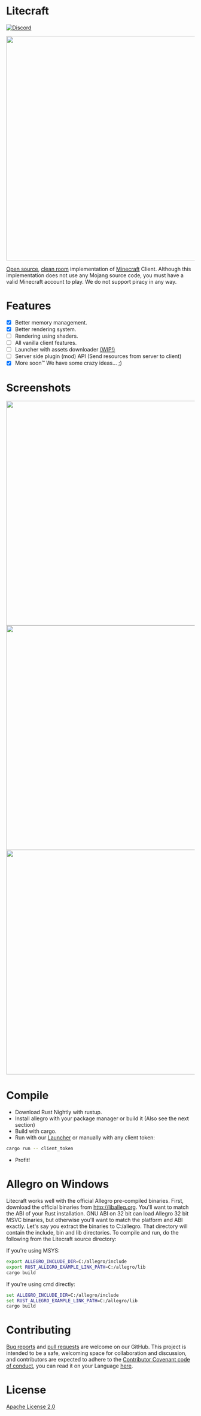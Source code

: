 # Litecraft
[![Discord](https://img.shields.io/discord/371055566480605184.svg)](https://discord.gg/qKjuDxx)

<img src="https://i.imgur.com/jVISi6u.png" width="600">

[Open source](https://en.wikipedia.org/wiki/Free_and_open-source_software), [clean room](https://en.wikipedia.org/wiki/Clean_room_design) implementation of [Minecraft](https://minecraft.net) Client. Although this implementation does not use any Mojang source code, you must have a valid Minecraft account to play. We do not support piracy in any way.

# Features
- [X] Better memory management.
- [X] Better rendering system.
- [ ] Rendering using shaders.
- [ ] All vanilla client features.
- [ ] Launcher with assets downloader [(WIP!)](https://github.com/Litecrafty/Launcher)
- [ ] Server side plugin (mod) API (Send resources from server to client)
- [x] More soon™ We have some crazy ideas... ;)

# Screenshots
<img src="https://i.imgur.com/7u4Zyy1.png" width="600">
<img src="https://cdn.discordapp.com/attachments/377277794595635210/377296799892766720/unknown.png" width="600">
<img src="https://cdn.discordapp.com/attachments/377277794595635210/377277937902419968/687474703a2f2f692e696d6775722e636f6d2f68465967334a752e706e67.png" width="600">

# Compile

 - Download Rust Nightly with rustup.
 - Install allegro with your package manager or build it (Also see the next section)
 - Build with cargo.
 - Run with our [Launcher](https://github.com/Litecrafty/Launcher) or manually with any client token:
```bash
cargo run -- client_token
```
 - Profit!

# Allegro on Windows
Litecraft works well with the official Allegro pre-compiled binaries. First, download the official binaries from http://liballeg.org. You'll want to match the ABI of your Rust installation. GNU ABI on 32 bit can load Allegro 32 bit MSVC binaries, but otherwise you'll want to match the platform and ABI exactly. Let's say you extract the binaries to C:/allegro. That directory will contain the include, bin and lib directories. To compile and run, do the following from the Litecraft source directory:

If you're using MSYS:
```bash
export ALLEGRO_INCLUDE_DIR=C:/allegro/include
export RUST_ALLEGRO_EXAMPLE_LINK_PATH=C:/allegro/lib
cargo build
```

If you're using cmd directly:
```cmd
set ALLEGRO_INCLUDE_DIR=C:/allegro/include
set RUST_ALLEGRO_EXAMPLE_LINK_PATH=C:/allegro/lib
cargo build
```

# Contributing
[Bug reports](https://github.com/Litecrafty/Litecraft/issues) and [pull requests](https://github.com/Litecrafty/Litecraft/pulls) are welcome on our GitHub. This project is intended to be a safe, welcoming space for collaboration and discussion, and contributors are expected to adhere to the [Contributor Covenant code of conduct](https://github.com/Litecrafty/Litecraft/blob/master/CONTRIBUTING.md), you can read it on your Language [here](https://www.contributor-covenant.org/translations.html).

# License
[Apache License 2.0](https://github.com/Litecrafty/Litecraft/blob/master/LICENSE)